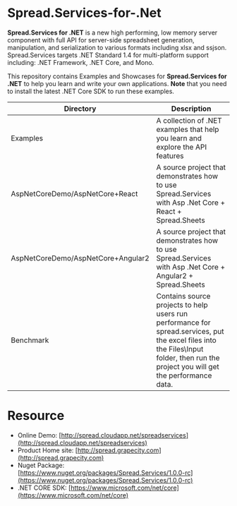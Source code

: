 # Spread.Services-for-.Net
**Spread.Services for .NET** is a new high performing, low memory server component with full API for server-side spreadsheet generation, manipulation, and serialization to various formats including xlsx and ssjson. Spread.Services targets .NET Standard 1.4 for multi-platform support including: .NET Framework, .NET Core, and Mono.

This repository contains Examples and Showcases for **Spread.Services for .NET** to help you learn and write your own applications. **Note** that you need to install the latest .NET Core SDK to run these examples.

| Directory    | Description    |
| ------------- |-------------|
| Examples     | A collection of .NET examples that help you learn and explore the API features |
| AspNetCoreDemo/AspNetCore+React     | A source project that demonstrates how to use Spread.Services with Asp .Net Core + React + Spread.Sheets      |
| AspNetCoreDemo/AspNetCore+Angular2     | A source project that demonstrates how to use Spread.Services with Asp .Net Core + Angular2 + Spread.Sheets      |
| Benchmark | Contains source projects to help users run performance for spread.services, put the excel files into the Files\Input folder, then run the project you will get the performance data.|

# Resource
* Online Demo: [http://spread.cloudapp.net/spreadservices](http://spread.cloudapp.net/spreadservices)
* Product Home site: [http://spread.grapecity.com](http://spread.grapecity.com)
* Nuget Package: [https://www.nuget.org/packages/Spread.Services/1.0.0-rc](https://www.nuget.org/packages/Spread.Services/1.0.0-rc)
* .NET CORE SDK: [https://www.microsoft.com/net/core](https://www.microsoft.com/net/core)
